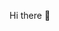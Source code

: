Hi there 👋

<!--
**shendry684/shendry684** is a ✨ _special_ ✨ repository because its `README.md` (this file) appears on your GitHub profile.

Here are some ideas to get you started:

* 🔭 I’m currently working on a online store site concept
- 🌱 I’m currently learning React/Redux
- 🤔 I’m looking for help with structuring the wireframe for the site
- 💬 Ask me about local rock music
- 📫 How to reach me: sean.c.hendry@gmail.com
- 😄 Pronouns: He/Him
- ⚡ Fun fact: ...
-->

